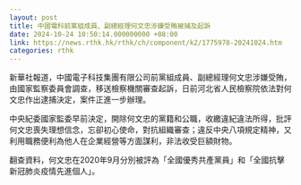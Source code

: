 ```yaml
---
layout: post
title: 中國電科前黨組成員、副總經理何文忠涉嫌受賄被捕及起訴
date: 2024-10-24 10:50:14.000000000 +08:00
link: https://news.rthk.hk/rthk/ch/component/k2/1775978-20241024.htm
categories: rthk
---
```


新華社報道，中國電子科技集團有限公司前黨組成員、副總經理何文忠涉嫌受賄，由國家監察委員會調查，移送檢察機關審查起訴，日前河北省人民檢察院依法對何文忠作出逮捕決定，案件正進一步辦理。

中央紀委國家監委早前決定，開除何文忠的黨籍和公職，收繳違紀違法所得，批評何文忠喪失理想信念，忘卻初心使命，對抗組織審查；違反中央八項規定精神，又利用職務便利為他人在企業經營等方面謀利，非法收受巨額財物。

翻查資料，何文忠在2020年9月分別被評為「全國優秀共產黨員」和「全國抗擊新冠肺炎疫情先進個人」。
